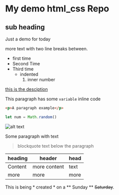 # My demo html_css Repo
## sub heading
Just a demo for today

more text with two line breaks between.

- first time
- Second Time
- Third time
    - indented
        1. inner number

[this is the desciption](http://www.github.com)

This paragraph has some `variable` inline code

```html
<p>A paragraph example</p>
```
```javascript
let num = Math.random()
```

![alt text](http://picsum.photos/200/200)

Some paragraph with text
> blockquote text below the paragraph

| heading | header | head |
| --- | --- | --- |
| Content | more content | text |
| more | more | more |


This is being * created * on a ** Sunday ** ~~Saturday~~.